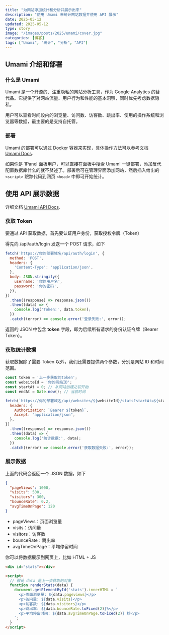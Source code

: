 ```yaml
---
title: "为网站添加统计和分析并展示出来"
description: "使用 Umami 来统计网站数据并使用 API 展示"
date: 2025-05-12
updated: 2025-05-12
type: story
image: "/images/posts/2025/umami/cover.jpg"
categories: [博客]
tags: ["Umami", "统计", "分析", "API"]
---
```


## Umami 介绍和部署

### 什么是 Umami

Umami 是一个开源的、注重隐私的网站分析工具，作为 Google Analytics 的替代品。它提供了对网站流量、用户行为和性能的基本洞察，同时优先考虑数据隐私。

用户可以查看时间段内的浏览量、访问数、访客数、跳出率、使用的操作系统和浏览器等数据，最主要的是支持自托管。

### 部署

Umami 的部署可以通过 Docker 容器来实现，具体操作方法可以参考文档 [Umami Docs](https://umami.is/docs/install).

如果你是 1Panel 面板用户，可以直接在面板中搜索 Umami 一键部署，添加反代配置数据库什么的就不赘述了。部署后可在管理界面添加网站，然后插入给出的 `<script>` 跟踪代码到网页 `<head>` 中即可开始统计。

## 使用 API 展示数据

详细文档 [Umami API Docs](https://umami.is/docs/api).

### 获取 Token

要通过 API 获取数据，首先要认证用户身份，获取授权令牌（Token）

得先向 /api/auth/login 发送一个 POST 请求，如下

```js
fetch('https://你的部署域名/api/auth/login', {
  method: 'POST',
  headers: {
    'Content-Type': 'application/json',
  },
  body: JSON.stringify({
    username: '你的用户名',
    password: '你的密码',
  }),
})
  .then((response) => response.json())
  .then((data) => {
    console.log('Token:', data.token);
  })
  .catch((error) => console.error('登录失败:', error));
```

返回的 JSON 中包含 **token** 字段，即为后续所有请求的身份认证令牌（Bearer Token）。

### 获取统计数据

获取数据除了需要 Token 以外，我们还需要提供两个参数，分别是网站 ID 和时间范围。

```js
const token = '上一步获取的token';
const websiteId = '你的网站ID';
const startAt = 0; // 从网站创建之初开始
const endAt = Date.now(); // 当前时间

fetch(`https://你的部署域名/api/websites/${websiteId}/stats?startAt=${startAt}&endAt=${endAt}`, {
  headers: {
    Authorization: `Bearer ${token}`,
    Accept: "application/json",
  },
})
  .then((response) => response.json())
  .then((data) => {
    console.log('统计数据:', data);
  })
  .catch((error) => console.error('获取数据失败:', error));
```

### 展示数据

上面的代码会返回一个 JSON 数据，如下

```json
{
  "pageViews": 1000,
  "visits": 500,
  "visitors": 300,
  "bounceRate": 0.2,
  "avgTimeOnPage": 120
}
```

- pageViews：页面浏览量
- visits：访问量
- visitors：访客数
- bounceRate：跳出率
- avgTimeOnPage：平均停留时间

你可以将数据展示到网页上，比如 HTML + JS

```html
<div id="stats"></div>

<script>
  // 假设 data 是上一步获取的对象
  function renderStats(data) {
    document.getElementById('stats').innerHTML = `
      <p>页面浏览量: ${data.pageviews}</p>
      <p>访问量: ${data.visits}</p>
      <p>访客数: ${data.visitors}</p>
      <p>跳出率: ${data.bounceRate.toFixed(2)}%</p>
      <p>平均停留时间: ${data.avgTimeOnPage.toFixed(2)} 秒</p>
    `;
  }
</script>
```
